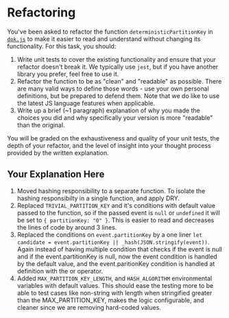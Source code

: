 # Refactoring

You've been asked to refactor the function `deterministicPartitionKey` in [`dpk.js`](dpk.js) to make it easier to read and understand without changing its functionality. For this task, you should:

1. Write unit tests to cover the existing functionality and ensure that your refactor doesn't break it. We typically use `jest`, but if you have another library you prefer, feel free to use it.
2. Refactor the function to be as "clean" and "readable" as possible. There are many valid ways to define those words - use your own personal definitions, but be prepared to defend them. Note that we do like to use the latest JS language features when applicable.
3. Write up a brief (~1 paragraph) explanation of why you made the choices you did and why specifically your version is more "readable" than the original.

You will be graded on the exhaustiveness and quality of your unit tests, the depth of your refactor, and the level of insight into your thought process provided by the written explanation.

## Your Explanation Here
1. Moved hashing responsibility to a separate function. To isolate the hashing responsibilty in a single function, and apply DRY.
2. Replaced `TRIVIAL_PARTITION_KEY` and it's conditions with default value passed to the function, so if the passed event is `null` or `undefined` it will be set to `{ partitionKey: "0" }`. This is easier to read and decreases the lines of code by around 3 lines.
3. Replaced the conditions on `event.partitionKey` by a one liner `let candidate = event.partitionKey || _hash(JSON.stringify(event))`. Again instead of having multiple condition that checks if the event is null and if the event.partitionKey is null, now the event condition is handled by the default value, and the event.paritionKey condition is handled at definition with the or operator.
4. Added `MAX_PARTITION_KEY_LENGTH`, and `HASH_ALGORITHM` environmental variables with default values. This should ease the testing more to be able to test cases like non-string with length when stringified greater than the MAX_PARTITION_KEY, makes the logic configurable, and cleaner since we are removing hard-coded values.
